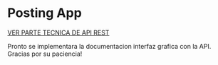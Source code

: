 # Posting App[VER PARTE TECNICA DE API REST](https://github.com/eXdesy/PostingApp/blob/master/ApiRestPostingApp/readme.md)Pronto se implementara la documentacion interfaz grafica con la API. Gracias por su paciencia!